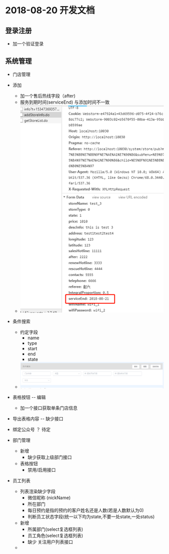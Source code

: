 2018-08-20 开发文档
==================
##  登录注册
- 加一个验证登录

## 系统管理
- 门店管理	
 - 添加	          
    - 加一个售后热线字段（after)		
    - 服务到期时间(serviceEnd) 与添加时间不一致
	- ![list1](imgs/2018-08-20/list-1.jpg)			
 - 条件搜索
    - 约定字段
        - name
        - type 
        - start
        - end
        - state
    - ![list2](imgs/2018-08-20/list-2.jpg) 
 - 表格按钮 -- 编辑
    - 加一个接口获取单条门店信息
 - 导出表格内容 -- 缺少接口
 - 绑定公众号 ？ 待定
    
- 部门管理
  - 新增 
    - 缺少获取上级部门接口 
  - 表格按钮
    - 禁用/启用接口

- 员工列表
  - 列表渲染缺少字段
    - 微信昵称 (nickName)
    - 所在部门
    - 每日预约是指的预约的客户姓名还是人数(若是人数默认为0)
    - 判断员工状态字段(统一以下均为state,不要一处state,一处status)
  - 新增
    - 所属部门(select复选框列表)
    - 员工角色(select复选框列表)
    - 缺少 关注用户列表接口
  -  